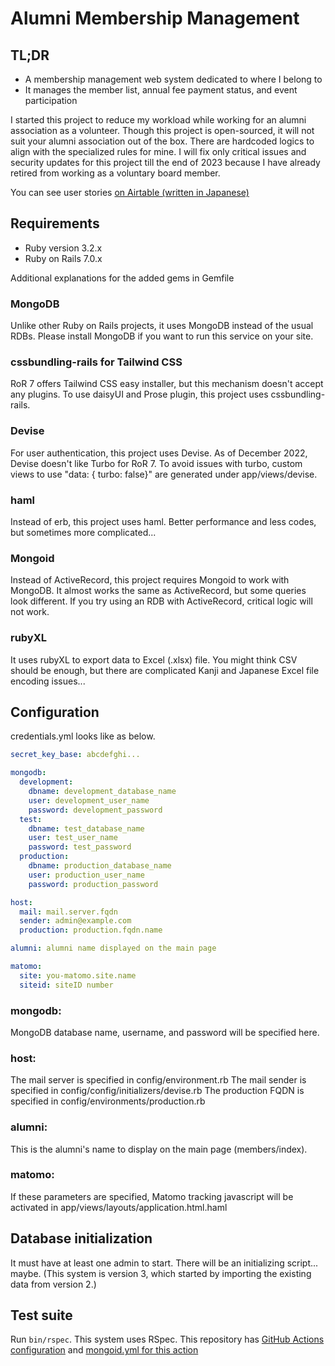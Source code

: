 # Alumni Membership Management

## TL;DR

- A membership management web system dedicated to where I belong to
- It manages the member list, annual fee payment status, and event participation

I started this project to reduce my workload while working for an alumni association as a volunteer. Though this project is open-sourced, it will not suit your alumni association out of the box. There are hardcoded logics to align with the specialized rules for mine.
I will fix only critical issues and security updates for this project till the end of 2023 because I have already retired from working as a voluntary board member.

You can see user stories [on Airtable (written in Japanese)](https://airtable.com/shrNm3h6yWEVP3G0u)

## Requirements

- Ruby version 3.2.x
- Ruby on Rails 7.0.x

Additional explanations for the added gems in Gemfile

### MongoDB
Unlike other Ruby on Rails projects, it uses MongoDB instead of the usual RDBs. Please install MongoDB if you want to run this service on your site.

### cssbundling-rails for Tailwind CSS
RoR 7 offers Tailwind CSS easy installer, but this mechanism doesn't accept any plugins. To use daisyUI and Prose plugin, this project uses cssbundling-rails.

### Devise
For user authentication, this project uses Devise. As of December 2022, Devise doesn't like Turbo for RoR 7. To avoid issues with turbo, custom views to use "data: { turbo: false}" are generated under app/views/devise.

### haml
Instead of erb, this project uses haml. Better performance and less codes, but sometimes more complicated...

### Mongoid
Instead of ActiveRecord, this project requires Mongoid to work with MongoDB. It almost works the same as ActiveRecord, but some queries look different.
If you try using an RDB with ActiveRecord, critical logic will not work.

### rubyXL
It uses rubyXL to export data to Excel (.xlsx) file.
You might think CSV should be enough, but there are complicated Kanji and Japanese Excel file encoding issues...

## Configuration

credentials.yml looks like as below.

```yaml
secret_key_base: abcdefghi...

mongodb:
  development:
    dbname: development_database_name
    user: development_user_name
    password: development_password
  test:
    dbname: test_database_name
    user: test_user_name
    password: test_password
  production:
    dbname: production_database_name
    user: production_user_name
    password: production_password

host:
  mail: mail.server.fqdn
  sender: admin@example.com
  production: production.fqdn.name

alumni: alumni name displayed on the main page

matomo:
  site: you-matomo.site.name
  siteid: siteID number
```
### mongodb:

MongoDB database name, username, and password will be specified here.

### host:

The mail server is specified in config/environment.rb
The mail sender is specified in config/config/initializers/devise.rb
The production FQDN is specified in config/environments/production.rb

### alumni:

This is the alumni's name to display on the main page (members/index).

### matomo:

If these parameters are specified, Matomo tracking javascript will be activated in app/views/layouts/application.html.haml

## Database initialization

It must have at least one admin to start. There will be an initializing script... maybe.
(This system is version 3, which started by importing the existing data from version 2.)

## Test suite

Run `bin/rspec`. This system uses RSpec.
This repository has [GitHub Actions configuration](https://github.com/yaws-k/alumni-membership-management/blob/main/.github/workflows/rspec.yml) and [mongoid.yml for this action](https://github.com/yaws-k/alumni-membership-management/blob/main/config/mongoid.yml.ci)
